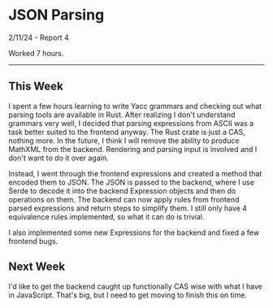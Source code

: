 # JSON Parsing

2/11/24 - Report 4

Worked 7 hours.

---

## This Week

I spent a few hours learning to write Yacc grammars and checking out what
parsing tools are available in Rust. After realizing I don't understand
grammars very well, I decided that parsing expressions from ASCII was a 
task better suited to the frontend anyway. The Rust crate is just a CAS,
nothing more. In the future, I think I will remove the ability to produce
MathXML from the backend. Rendering and parsing input is involved and I don't 
want to do it over again.

Instead, I went through the frontend expressions and created a method
that encoded them to JSON. The JSON is passed to the backend, where I use 
Serde to decode it into the backend Expression objects and then do operations
on them. The backend can now apply rules from frontend parsed expressions
and return steps to simplify them. I still only have 4 equivalence rules implemented,
so what it can do is trivial.

I also implemented some new Expressions for the backend and fixed a few
frontend bugs.

## Next Week

I'd like to get the backend caught up functionally CAS wise with what I have
in JavaScript. That's big, but I need to get moving to finish this on time.

